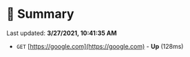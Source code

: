 # 📖 Summary
Last updated: **3/27/2021, 10:41:35 AM**

- `GET` [https://google.com](https://google.com) - **Up** (128ms)
